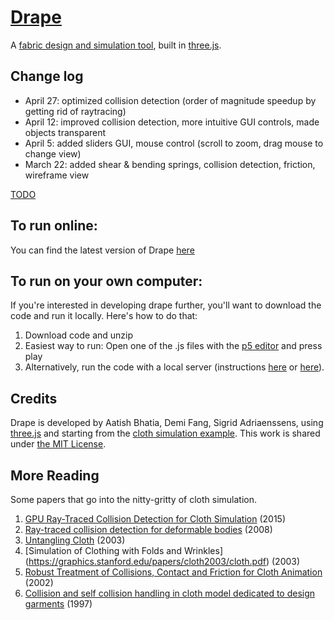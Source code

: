 # [Drape](https://gitcdn.xyz/repo/aatishb/drape/master/index.html)
A [fabric design and simulation tool](https://gitcdn.xyz/repo/aatishb/drape/master/index.html), built in [three.js](http://threejs.org/).

## Change log
- April 27: optimized collision detection (order of magnitude speedup by getting rid of raytracing)
- April 12: improved collision detection, more intuitive GUI controls, made objects transparent
- April 5: added sliders GUI, mouse control (scroll to zoom, drag mouse to change view)
- March 22: added shear & bending springs, collision detection, friction, wireframe view

[TODO](https://github.com/aatishb/drape/issues/8)

## To run online:

You can find the latest version of Drape [here](https://gitcdn.xyz/repo/aatishb/drape/master/index.html)

## To run on your own computer:

If you're interested in developing drape further, you'll want to download the code and run it locally. Here's how to do that:

1. Download code and unzip
2. Easiest way to run: Open one of the .js files with the [p5 editor](http://p5js.org/download/) and press play
3. Alternatively, run the code with a local server (instructions [here](https://github.com/mrdoob/three.js/wiki/How-to-run-things-locally) or [here](https://github.com/processing/p5.js/wiki/Local-server)).

## Credits

Drape is developed by Aatish Bhatia, Demi Fang, Sigrid Adriaenssens, using [three.js](http://threejs.org/) and starting from the [cloth simulation example](http://threejs.org/examples/#webgl_animation_cloth). This work is shared under [the MIT License](https://github.com/aatishb/drape/blob/master/LICENSE).

## More Reading

Some papers that go into the nitty-gritty of cloth simulation.

1. [GPU Ray-Traced Collision Detection for Cloth Simulation](https://hal.inria.fr/hal-01218186/document) (2015)
2. [Ray-traced collision detection for deformable bodies](https://hal.inria.fr/file/index/docid/319404/filename/grapp08.pdf) (2008)
3. [Untangling Cloth](http://graphics.pixar.com/library/UntanglingCloth/paper.pdf) (2003)
4. [Simulation of Clothing with Folds and Wrinkles] (https://graphics.stanford.edu/papers/cloth2003/cloth.pdf) (2003)
5. [Robust Treatment of Collisions, Contact and Friction for Cloth Animation](http://accad.osu.edu/~elaine/intrACCAD/cara/cloth/papers/2002-Bridson.pdf) (2002)
6. [Collision and self collision handling in cloth model dedicated to design garments](https://graphics.stanford.edu/courses/cs468-02-winter/Papers/Collisions_vetements.pdf) (1997)
